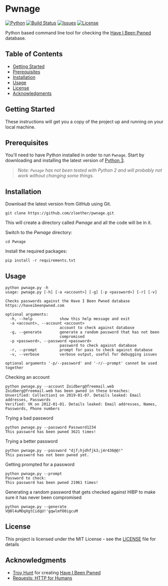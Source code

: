 # Pwnage
[![Python](https://img.shields.io/badge/python-v3.5+-blue.svg)](https://www.python.org/)
[![Build Status](https://travis-ci.org/zloether/Pwnage.svg?branch=master)](https://travis-ci.org/zloether/Pwnage)
[![Issues](https://img.shields.io/github/issues/zloether/Pwnage.svg)](https://github.com/zloether/Pwnage/issues)
[![License](https://img.shields.io/github/license/zloether/Pwnage.svg)](https://opensource.org/licenses/MIT)

Python based command line tool for checking the [Have I Been Pwned](https://haveibeenpwned.com/) database.

## Table of Contents
- [Getting Started](#getting-started)
- [Prerequisites](#prerequisites)
- [Installation](#installation)
- [Usage](#usage)
- [License](#license)
- [Acknowledgments](#acknowledgments)

## Getting Started
These instructions will get you a copy of the project up and running on your local machine.

## Prerequisites
You'll need to have Python installed in order to run `Pwnage`. Start by downloading and installing the latest version of [Python 3](https://www.python.org/downloads/).
> *Note: `Pwnage` has not been tested with Python 2 and will probably not work without changing some things.*

## Installation
Download the latest version from GitHub using Git.
```
git clone https://github.com/zloether/pwnage.git
```
This will create a directory called *Pwnage* and all the code will be in it.

Switch to the *Pwnage* directory:
```
cd Pwnage
```

Install the required packages:
```
pip install -r requirements.txt
```

## Usage
```
python pwnage.py -h
usage: pwnage.py [-h] [-a <account>] [-g] [-p <password>] [-r] [-v]

Checks passwords against the Have I Been Pwned database
https://haveibeenpwned.com

optional arguments:
  -h, --help            show this help message and exit
  -a <account>, --account <account>
                        account to check against database
  -g, --generate        generate a random password that has not been
                        compromised
  -p <password>, --password <password>
                        password to check against database
  -r, --prompt          prompt for pass to check against database
  -v, --verbose         verbose output, useful for debugging issues

optional arguments '-p/--password' and '-r/--prompt' cannot be used together
```

Checking an account
```
python pwnage.py --account Zoidberg@freemail.web
Zoidberg@freemail.web has been pwned in these breaches:
Unverified: Collection1 on 2019-01-07. Details leaked: Email addresses, Passwords
Verified: VK on 2012-01-01. Details leaked: Email addresses, Names, Passwords, Phone numbers
```

Trying a bad password
```
python pwnage.py --password Password1234
This password has been pwned 3621 times!
```

Trying a better password
```
python pwnage.py --password "djf;hjdhfjk3;j4r436@@!"
This password has not been pwned yet.
```

Getting prompted for a password
```
python pwnage.py --prompt
Password to check:
This password has been pwned 21961 times!
```

Generating a random password that gets checked against HIBP to make sure it has never been compromised
```
python pwnage.py --generate
V@0l4uMOqXgtCidqU!'gqwlmfO0igcuM
```

## License

This project is licensed under the MIT License - see the [LICENSE](LICENSE) file for details

## Acknowledgments

* [Troy Hunt](https://www.troyhunt.com/) for creating [Have I Been Pwned](https://haveibeenpwned.com/)
* [Requests: HTTP for Humans](http://python-requests.org/)

